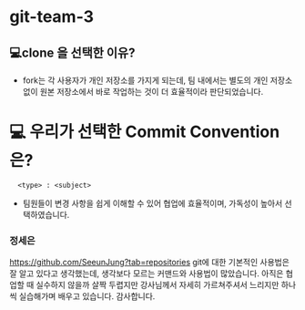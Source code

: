 # git-team-3

## 💻clone 을 선택한 이유?

- fork는 각 사용자가 개인 저장소를 가지게 되는데, 팀 내에서는 별도의 개인 저장소 없이 원본 저장소에서 바로 작업하는 것이 더 효율적이라 판단되었습니다.

 # 💻 우리가 선택한 Commit Convention 은?
 ``` 
   <type> : <subject> 
 ```
  - 팀원들이 변경 사항을 쉽게 이해할 수 있어 협업에 효율적이며, 가독성이 높아서 선택하였습니다.




  ### 정세은
  https://github.com/SeeunJung?tab=repositories
  git에 대한 기본적인 사용법은 잘 알고 있다고 생각했는데, 생각보다 모르는 커맨드와 사용법이 많았습니다. 아직은 협업할 때 실수하지 않을까 살짝 두렵지만 강사님께서 자세히 가르쳐주셔서 느리지만 하나씩 실습해가며 배우고 있습니다. 감사합니다.
  
